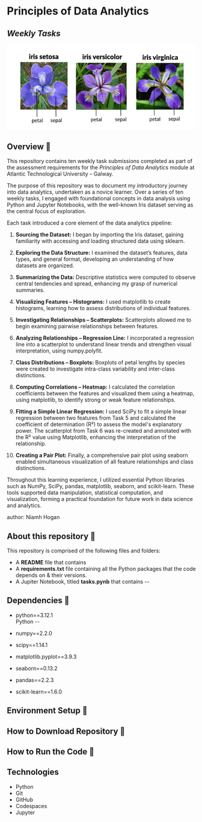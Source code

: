 # Principles of Data Analytics

## *Weekly Tasks*

![alt text](iris.png)

## Overview 🌺

This repository contains ten weekly task submissions completed as part of the assessment requirements for the *Principles of Data Analytics* module at Atlantic Technological University – Galway.

The purpose of this repository was to document my introductory journey into data analytics, undertaken as a novice learner. Over a series of ten weekly tasks, I engaged with foundational concepts in data analysis using Python and Jupyter Notebooks, with the well-known Iris dataset serving as the central focus of exploration.

Each task introduced a core element of the data analytics pipeline:

  1. **Sourcing the Dataset:** I began by importing the Iris dataset, gaining familiarity with accessing and loading structured data using sklearn.

  2. **Exploring the Data Structure:** I examined the dataset’s features, data types, and general format, developing an understanding of how datasets are organized.

  3. **Summarizing the Data:** Descriptive statistics were computed to observe central tendencies and spread, enhancing my grasp of numerical summaries.

  4. **Visualizing Features – Histograms:** I used matplotlib to create histograms, learning how to assess distributions of individual features.

  5. **Investigating Relationships – Scatterplots:** Scatterplots allowed me to begin examining pairwise relationships between features.

  6. **Analyzing Relationships – Regression Line:** I incorporated a regression line into a scatterplot to understand linear trends and strengthen visual interpretation, using numpy.polyfit. 

  7. **Class Distributions – Boxplots:** Boxplots of petal lengths by species were created to investigate intra-class variability and inter-class distinctions.

  8. **Computing Correlations – Heatmap:** I calculated the correlation coefficients between the features and visualized them using a heatmap, using matplotlib, to identify strong or weak feature relationships.

  9. **Fitting a Simple Linear Regression:** I used SciPy to fit a simple linear regression between two features from Task 5 and calculated the coefficient of determination (R²) to assess the model's explanatory power. The scatterplot from Task 6 was re-created and annotated with the R² value using Matplotlib, enhancing the interpretation of the relationship.

  10. **Creating a Pair Plot:** Finally, a comprehensive pair plot using seaborn enabled simultaneous visualization of all feature relationships and class distinctions.

Throughout this learning experience, I utilized essential Python libraries such as NumPy, SciPy, pandas, matplotlib, seaborn, and scikit-learn. These tools supported data manipulation, statistical computation, and visualization, forming a practical foundation for future work in data science and analytics.

author: Niamh Hogan

## About this repository 🌺

This repository is comprised of the following files and folders:  

  - A **README** file that contains  
  - A **requirements.txt** file containing all the Python packages that the code depends on & their versions.  
  - A Jupiter Notebook, titled **tasks.pynb** that contains --


## Dependencies 🌺  
* python==3.12.1  
Python --
* numpy==2.2.0  

* scipy==1.14.1  

* matplotlib.pyplot==3.9.3  

* seaborn==0.13.2  

* pandas==2.2.3  

* scikit-learn==1.6.0  


## Environment Setup 🌺


## How to Download Repository 🌸


## How to Run the Code 🌸




## Technologies

- Python
- Git
- GitHub
- Codespaces
- Jupyter